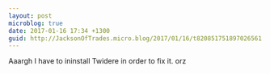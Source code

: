 ```yaml
---
layout: post
microblog: true
date: 2017-01-16 17:34 +1300
guid: http://JacksonOfTrades.micro.blog/2017/01/16/t820851751897026561.html
---
```

Aaargh I have to ininstall Twidere in order to fix it. orz
